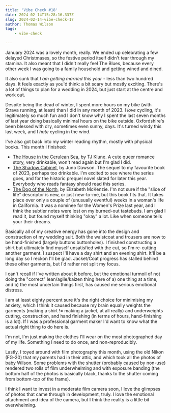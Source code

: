 ```yaml
---
title: 'Vibe Check #18'
date: 2024-02-14T15:28:16.337Z
slug: 2024-02-14-vibe-check-17
author: Thomas Wilson
tags: 
    - vibe-check

---
```

January 2024 was a lovely month, really.  We ended up celebrating a few delayed Christmases, so the festive period itself didn't tear through my stamina.  It also meant that I didn't really feel The Blues, because every other week I was going to a family household and getting wined and dined.  

It also sunk that *I am getting married this year* - less than two hundred days.  It feels exactly as you'd think: a bit scary but mostly exciting.  There's a lot of things to plan for a wedding in 2024, but just start at the centre and work out.

Despite being the dead of winter, I spent more hours on my bike (with Strava running, at least) than I did in any month of 2023.  I *love* cycling, it's legitimately so much fun and I don't know why I spent the last seven months of last year doing basically minimal hours on the bike outside.  Oxfordshire's been blessed with dry, sometimes even sunny, days.  It's turned windy this last week, and I *hate* cycling in the wind. 

I've also got back into my winter reading rhythm, mostly with physical books.  This month I finished:

- [The House in the Cerulean Sea](https://www.tjklunebooks.com/the-house-in-the-cerulean-sea), by TJ Klune.  A cute queer romance story, very drinkable, won't read again but I'm glad I did.
- [The Shadow Cabinet](https://www.hive.co.uk/Product/Juno-Dawson/The-Shadow-Cabinet/27455797), by Juno Dawson.  The sequel to my favourite book of 2023, perhaps too drinkable.  I'm excited to see where the series goes, and for the historic prequel novel slated for later this year.  Everybody who reads fantasy should read this series.
- [The Dog of the North](https://www.hive.co.uk/Product/Elizabeth-McKenzie/The-Dog-of-the-North/28770729), by Elizabeth McKenzie.  I'm not sure if the "slice of life" descriptor is new, or just new-to-me, but this book fits that.  It takes place over only a couple of (unusually eventful) weeks in a woman's life in California.  It was a nominee for the Women's Prize last year, and I think the subtler notes were lost on my burned-out tastebuds.  I am glad I read it, but found myself thinking "okay" a lot.  Like when someone tells your their dreams.

Basically all of my creative energy has gone into the design and construction of my wedding suit.  Both the waistcoat and trousers are now to be hand-finished (largely buttons buttonholes).  I finished constructing a shirt but ultimately find myself unsatisfied with the cut, so I'm re-cutting another garment.  I suspect I'll have a day shirt and an evening shirt.  It'll be a long day so I reckon I'll be glad.  Jacket/Coat progress has stalled behind these other garments, but I'd rather not split my focus.

I can't recall if I've written about it before, but the emotional turmoil of not doing the "correct" lean/agile/kaizen thing here of a) one thing at a time, and b) the most uncertain things first, has caused me serious emotional distress.

I am at least eighty percent sure it's the right choice for minimising my anxiety, which I think it caused because my brain equally weights the garments (making a shirt != making a jacket, at all really) and underweights cutting, construction, and hand finishing (in terms of hours, hand-finishing is a lot).  If I was a professional garment maker I'd want to know what the actual right thing to do here is.  

I'm not, I'm just making the clothes I'll wear on the most photographed day of my life.  Something I need to do once, and non-reproducibly.

Lastly, I toyed around with film photography this month, using the old Nikon (FG-20) that my parents had in their attic, and which took all the photos of baby Wilson.  Some problems with the shutter (probably caused by non-use) rendered two rolls of film underwhelming and with exposure banding (the bottom half of the photos is basically black, thanks to the shutter coming from bottom-top of the frame).  

I think I want to invest in a moderate film camera soon, I love the glimpses of photos that came through in development, truly.  I love the emotional attachment and idea of the camera, but I think the reality is a little bit overwhelming.  